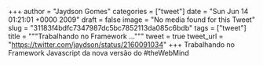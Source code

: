 
+++
author = "Jaydson Gomes"
categories = ["tweet"]
date = "Sun Jun 14 01:21:01 +0000 2009"
draft = false
image = "No media found for this Tweet"
slug = "31183f4bdfc7347987dc5bc7852113da085c6bdb"
tags = ["tweet"]
title = """Trabalhando no Framework ..."""
tweet = true
tweet_url = "https://twitter.com/jaydson/status/2160091034"
+++
Trabalhando no Framework Javascript da nova versão do #theWebMind
